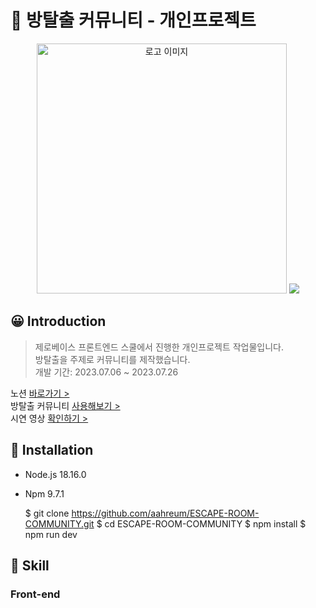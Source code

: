 # 🚪 방탈출 커뮤니티 - 개인프로젝트

  
<p align="center"><img src="https://img1.daumcdn.net/thumb/R1280x0/?scode=mtistory2&fname=https%3A%2F%2Fblog.kakaocdn.net%2Fdn%2FcmZRK3%2FbtsoZMK1po6%2FyCfVos9vHjGqiLTzTEkPIk%2Fimg.png" alt="로고 이미지" width="400px">
<a href="https://hits.seeyoufarm.com"><img src="https://hits.seeyoufarm.com/api/count/incr/badge.svg?url=https%3A%2F%2Fgithub.com%2Fgjbae1212%2Fhit-counter&count_bg=%23FFA80F&title_bg=%23555555&icon=&icon_color=%23E7E7E7&title=hits&edge_flat=false"/></a>
</p>

  
## 😀 Introduction

> 제로베이스 프론트엔드 스쿨에서 진행한 개인프로젝트 작업물입니다.  
> 방탈출을 주제로 커뮤니티를 제작했습니다.  
> 개발 기간: 2023.07.06 ~ 2023.07.26


노션 [바로가기 >]()  
방탈출 커뮤니티 [사용해보기 >](https://escape-room-dcc1b.web.app/)  
시연 영상 [확인하기 >](https://www.youtube.com/watch?v=J_TSjYNpNDg)

  
## 🔧 Installation
  
- Node.js 18.16.0
- Npm 9.7.1

  

    $ git clone https://github.com/aahreum/ESCAPE-ROOM-COMMUNITY.git
    $ cd ESCAPE-ROOM-COMMUNITY
    $ npm install
    $ npm run dev


  
## 🔎 Skill
  
### Front-end  



